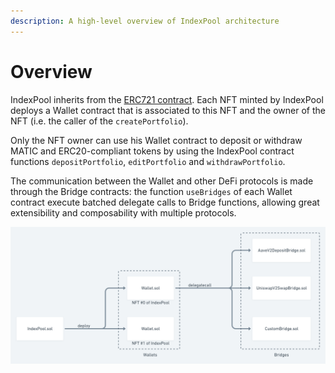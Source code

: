 ```yaml
---
description: A high-level overview of IndexPool architecture
---
```


# Overview

IndexPool inherits from the [ERC721 contract](https://docs.openzeppelin.com/contracts/4.x/api/token/erc721). Each NFT minted by IndexPool deploys a Wallet contract that is associated to this NFT and the owner of the NFT \(i.e. the caller of the `createPortfolio`\).

Only the NFT owner can use his Wallet contract to deposit or withdraw MATIC and ERC20-compliant tokens by using the IndexPool contract functions `depositPortfolio`, `editPortfolio` and `withdrawPortfolio`.

The communication between the Wallet and other DeFi protocols is made through the Bridge contracts: the function `useBridges` of each Wallet contract execute batched delegate calls to Bridge functions, allowing great extensibility and composability with multiple protocols.

![IndexPool architecture](../.gitbook/assets/indexpool-2x%20%282%29.png)

